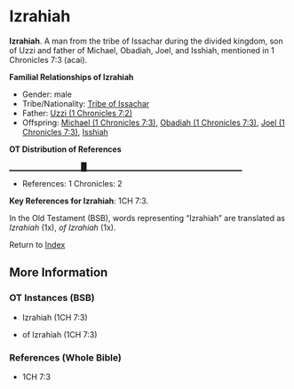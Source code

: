 # Izrahiah
**Izrahiah**. 
A man from the tribe of Issachar during the divided kingdom, son of Uzzi and father of Michael, Obadiah, Joel, and Isshiah, mentioned in 1 Chronicles 7:3 (acai). 




**Familial Relationships of Izrahiah**


* Gender: male
* Tribe/Nationality: [Tribe of Issachar](../../../groups/md/acai/Issachar.md)
* Father: [Uzzi (1 Chronicles 7:2)](Uzzi.2.md)
* Offspring: [Michael (1 Chronicles 7:3)](Michael.5.md), [Obadiah (1 Chronicles 7:3)](Obadiah.3.md), [Joel (1 Chronicles 7:3)](Joel.6.md), [Isshiah](Isshiah.md)


**OT Distribution of References**

▁▁▁▁▁▁▁▁▁▁▁▁█▁▁▁▁▁▁▁▁▁▁▁▁▁▁▁▁▁▁▁▁▁▁▁▁▁▁
* References: 1 Chronicles: 2



**Key References for Izrahiah**: 
1CH 7:3. 


In the Old Testament (BSB), words representing “Izrahiah” are translated as 
*Izrahiah* (1x), *of Izrahiah* (1x). 




Return to [Index](00-Index.md)

## More Information

### OT Instances (BSB)

* Izrahiah (1CH 7:3)

* of Izrahiah (1CH 7:3)



### References (Whole Bible)

* 1CH 7:3



